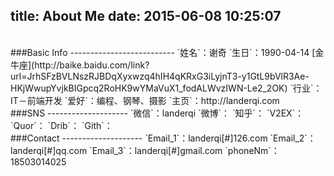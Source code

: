 title: About Me
date: 2015-06-08 10:25:07
---

<br>
###Basic Info
--------------------------
`姓名`：谢奇
`生日`：1990-04-14 [金牛座](http://baike.baidu.com/link?url=JrhSFzBVLNszRJBDqXyxwzq4hIH4qKRxG3iLyjnT3-y1GtL9bVlR3Ae-HKjWwupYvjkBIGpcq2RoHK9wYMaVuX1_fodALWvzIWN-Le2_2OK)
`行业`：IT－前端开发
`爱好`：编程、钢琴、摄影
`主页`：http://landerqi.com

<br>
###SNS
--------------------
`微信`：landerqi
`微博`：<http://weibo.com/104141990>
`知乎`：<http://www.zhihu.com/people/xie-qi-10>
`V2EX`：<http://www.v2ex.com/member/landerqi>
`Quor`：<http://www.quora.com/Qi-Xie-2>
`Drib`：<https://dribbble.com/landerqi>
`Gith`：<https://github.com/landerqi>

<br>
###Contact
--------------------
`Email_1`：landerqi[#]126.com
`Email_2`：landerqi[#]qq.com
`Email_3`：landerqi[#]gmail.com
`phoneNm`：18503014025

<br>
<br>

